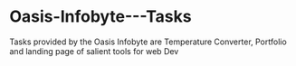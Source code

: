 # Oasis-Infobyte---Tasks
Tasks provided by the Oasis Infobyte are Temperature Converter, Portfolio and landing page of salient tools for web Dev
